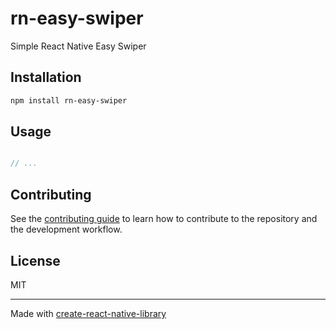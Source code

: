 # rn-easy-swiper

Simple React Native Easy Swiper

## Installation

```sh
npm install rn-easy-swiper
```

## Usage

```js

// ...

```

## Contributing

See the [contributing guide](CONTRIBUTING.md) to learn how to contribute to the repository and the development workflow.

## License

MIT

---

Made with [create-react-native-library](https://github.com/callstack/react-native-builder-bob)
